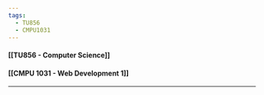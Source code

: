 ```yaml
---
tags:
  - TU856
  - CMPU1031
---
```

#### [[TU856 - Computer Science]]
#### [[CMPU 1031 - Web Development 1]]

---



